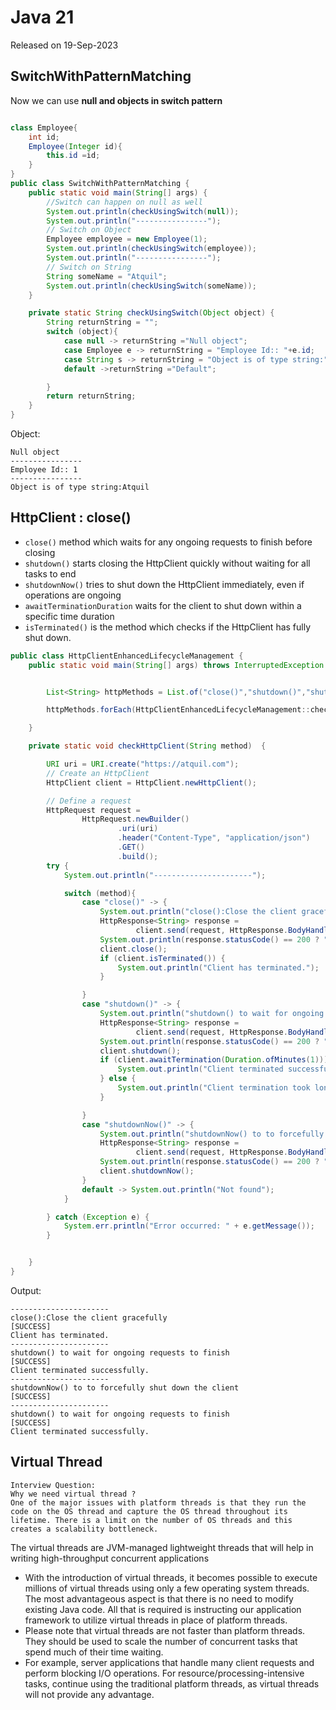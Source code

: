 # Java 21
Released on 19-Sep-2023

## SwitchWithPatternMatching

Now we can use **null and objects in switch pattern**

```java

class Employee{
    int id;
    Employee(Integer id){
        this.id =id;
    }
}
public class SwitchWithPatternMatching {
    public static void main(String[] args) {
        //Switch can happen on null as well
        System.out.println(checkUsingSwitch(null));
        System.out.println("----------------");
        // Switch on Object
        Employee employee = new Employee(1);
        System.out.println(checkUsingSwitch(employee));
        System.out.println("----------------");
        // Switch on String
        String someName = "Atquil";
        System.out.println(checkUsingSwitch(someName));
    }

    private static String checkUsingSwitch(Object object) {
        String returnString = "";
        switch (object){
            case null -> returnString ="Null object";
            case Employee e -> returnString = "Employee Id:: "+e.id;
            case String s -> returnString = "Object is of type string:"+s;
            default ->returnString ="Default";

        }
        return returnString;
    }
}


```
Object:

```text
Null object
----------------
Employee Id:: 1
----------------
Object is of type string:Atquil
```
## HttpClient : close()

 - `close()` method which waits for any ongoing requests to finish before closing
 - `shutdown()` starts closing the HttpClient quickly without waiting for all tasks to end
 - `shutdownNow()` tries to shut down the HttpClient immediately, even if operations are ongoing
 - `awaitTerminationDuration` waits for the client to shut down within a specific time duration
 - `isTerminated()` is the method which checks if the HttpClient has fully shut down.

```java
public class HttpClientEnhancedLifecycleManagement {
    public static void main(String[] args) throws InterruptedException {


        List<String> httpMethods = List.of("close()","shutdown()","shutdownNow()","shutdown()");

        httpMethods.forEach(HttpClientEnhancedLifecycleManagement::checkHttpClient);

    }

    private static void checkHttpClient(String method)  {

        URI uri = URI.create("https://atquil.com");
        // Create an HttpClient
        HttpClient client = HttpClient.newHttpClient();

        // Define a request
        HttpRequest request =
                HttpRequest.newBuilder()
                        .uri(uri)
                        .header("Content-Type", "application/json")
                        .GET()
                        .build();
        try {
            System.out.println("----------------------");

            switch (method){
                case "close()" -> {
                    System.out.println("close():Close the client gracefully ");
                    HttpResponse<String> response =
                            client.send(request, HttpResponse.BodyHandlers.ofString());
                    System.out.println(response.statusCode() == 200 ? "[SUCCESS]" : "[FAILURE]");
                    client.close();
                    if (client.isTerminated()) {
                        System.out.println("Client has terminated.");
                    }

                }
                case "shutdown()" -> {
                    System.out.println("shutdown() to wait for ongoing requests to finish");
                    HttpResponse<String> response =
                            client.send(request, HttpResponse.BodyHandlers.ofString());
                    System.out.println(response.statusCode() == 200 ? "[SUCCESS]" : "[FAILURE]");
                    client.shutdown();
                    if (client.awaitTermination(Duration.ofMinutes(1))) {
                        System.out.println("Client terminated successfully.");
                    } else {
                        System.out.println("Client termination took longer than expected.");
                    }

                }
                case "shutdownNow()" -> {
                    System.out.println("shutdownNow() to to forcefully shut down the client");
                    HttpResponse<String> response =
                            client.send(request, HttpResponse.BodyHandlers.ofString());
                    System.out.println(response.statusCode() == 200 ? "[SUCCESS]" : "[FAILURE]");
                    client.shutdownNow();
                }
                default -> System.out.println("Not found");
            }

        } catch (Exception e) {
            System.err.println("Error occurred: " + e.getMessage());
        }


    }
}

```

Output:

```text
----------------------
close():Close the client gracefully 
[SUCCESS]
Client has terminated.
----------------------
shutdown() to wait for ongoing requests to finish
[SUCCESS]
Client terminated successfully.
----------------------
shutdownNow() to to forcefully shut down the client
[SUCCESS]
----------------------
shutdown() to wait for ongoing requests to finish
[SUCCESS]
Client terminated successfully.
```
## Virtual Thread

```text
Interview Question: 
Why we need virtual thread ?
One of the major issues with platform threads is that they run the code on the OS thread and capture the OS thread throughout its lifetime. There is a limit on the number of OS threads and this creates a scalability bottleneck.
```
The virtual threads are JVM-managed lightweight threads that will help in writing high-throughput concurrent applications

- With the introduction of virtual threads, it becomes possible to execute millions of virtual threads using only a few operating system threads. The most advantageous aspect is that there is no need to modify existing Java code. All that is required is instructing our application framework to utilize virtual threads in place of platform threads.
- Please note that virtual threads are not faster than platform threads. They should be used to scale the number of concurrent tasks that spend much of their time waiting.
- For example, server applications that handle many client requests and perform blocking I/O operations. For resource/processing-intensive tasks, continue using the traditional platform threads, as virtual threads will not provide any advantage.

